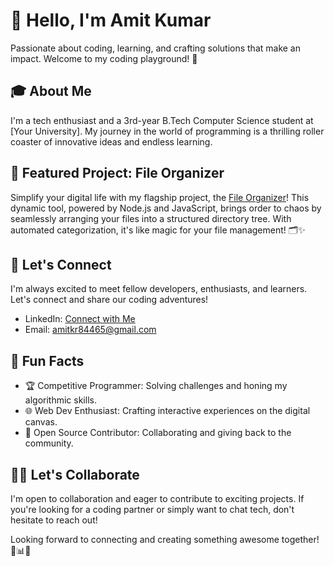 <!-- Header Section -->
# 👋 Hello, I'm Amit Kumar

Passionate about coding, learning, and crafting solutions that make an impact. Welcome to my coding playground! 🚀

## 🎓 About Me

I'm a tech enthusiast and a 3rd-year B.Tech Computer Science student at [Your University]. My journey in the world of programming is a thrilling roller coaster of innovative ideas and endless learning.

## 🚀 Featured Project: File Organizer

Simplify your digital life with my flagship project, the [File Organizer](https://github.com/Amitkr001/File-Organizer)! This dynamic tool, powered by Node.js and JavaScript, brings order to chaos by seamlessly arranging your files into a structured directory tree. With automated categorization, it's like magic for your file management! 🗂️✨

## 💬 Let's Connect

I'm always excited to meet fellow developers, enthusiasts, and learners. Let's connect and share our coding adventures!

- LinkedIn: [Connect with Me](https://www.linkedin.com/in/amitkumar9262/)
- Email: [amitkr84465@gmail.com](mailto:amitkr84465@gmail.com)

## 🌱 Fun Facts

- 🏆 Competitive Programmer: Solving challenges and honing my algorithmic skills.
- 🌐 Web Dev Enthusiast: Crafting interactive experiences on the digital canvas.
- 🧰 Open Source Contributor: Collaborating and giving back to the community.

## 👨‍💻 Let's Collaborate

I'm open to collaboration and eager to contribute to exciting projects. If you're looking for a coding partner or simply want to chat tech, don't hesitate to reach out!

<!-- GitHub Stats (Optional) -->
<!--
![Amit Kumar's GitHub Stats](https://github-readme-stats.vercel.app/api?username=Amitkr001&show_icons=true)
-->

Looking forward to connecting and creating something awesome together! 🚀📊🔥
